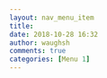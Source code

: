 ```yaml
---
layout: nav_menu_item
title: 
date: 2018-10-28 16:32
author: waughsh
comments: true
categories: [Menu 1]
---
```

 
